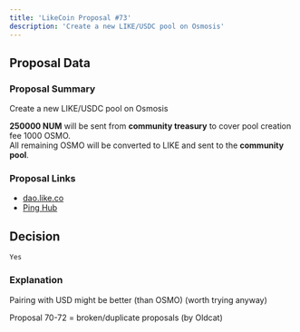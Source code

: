 ```yaml
---
title: 'LikeCoin Proposal #73'
description: 'Create a new LIKE/USDC pool on Osmosis'
---
```


## Proposal Data

### Proposal Summary
Create a new LIKE/USDC pool on Osmosis  

**250000 NUM** will be sent from **community treasury** to cover pool creation fee 1000 OSMO.  
All remaining OSMO will be converted to LIKE and sent to the **community pool**.  

### Proposal Links
- [dao.like.co](https://dao.like.co/proposals/73)
- [Ping Hub](https://ping.pub/likecoin/gov/73)


## Decision
`Yes`

### Explanation
Pairing with USD might be better (than OSMO) (worth trying anyway)  

Proposal 70-72 = broken/duplicate proposals (by Oldcat)  
